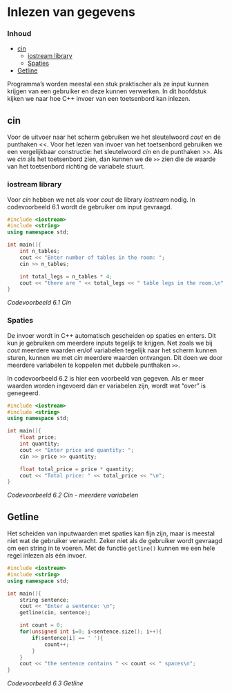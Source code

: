 # Inlezen van gegevens[](title-id) <!-- omit in toc -->

### Inhoud[](toc-id) <!-- omit in toc -->
- [cin](#cin)
  - [iostream library](#iostream-library)
  - [Spaties](#spaties)
- [Getline](#getline)


Programma’s worden meestal een stuk praktischer als ze input kunnen krijgen van een
gebruiker en deze kunnen verwerken. In dit hoofdstuk kijken we naar hoe C++ invoer
van een toetsenbord kan inlezen.

## cin
Voor de uitvoer naar het scherm gebruiken we het sleutelwoord *cout* en de punthaken
<<. Voor het lezen van invoer van het toetsenbord gebruiken we een vergelijkbaar
constructie: het sleutelwoord *cin* en de punthaken >>. Als we *cin* als het toetsenbord zien, dan kunnen we de `>>` zien die de waarde van het toetsenbord richting de variabele stuurt.

### iostream library
Voor *cin* hebben we net als
voor *cout* de library *iostream* nodig. In codevoorbeeld 6.1 wordt de gebruiker om
input gevraagd.

```c++
#include <iostream>
#include <string>
using namespace std;

int main(){
    int n_tables;
    cout << "Enter number of tables in the room: ";
    cin >> n_tables;

    int total_legs = n_tables * 4;
    cout << "there are " << total_legs << " table legs in the room.\n";
}
```
*Codevoorbeeld 6.1 Cin*

### Spaties
De invoer wordt in C++ automatisch gescheiden op spaties en enters. Dit kun je
gebruiken om meerdere inputs tegelijk te krijgen. Net zoals we bij *cout* meerdere
waarden en/of variabelen tegelijk naar het scherm kunnen sturen, kunnen we met *cin*
meerdere waarden ontvangen. Dit doen we door meerdere variabelen te koppelen met
dubbele punthaken `>>`. 

In codevoorbeeld 6.2 is hier een voorbeeld van gegeven. Als er meer waarden worden ingevoerd dan er variabelen zijn, wordt wat “over” is
genegeerd.

```c++
#include <iostream>
#include <string>
using namespace std;

int main(){
    float price;
    int quantity;
    cout << "Enter price and quantity: ";
    cin >> price >> quantity;

    float total_price = price * quantity;
    cout << "Total price: " << total_price << "\n";
}
```
*Codevoorbeeld 6.2 Cin - meerdere variabelen*

## Getline
Het scheiden van inputwaarden met spaties kan fijn zijn, maar is meestal niet wat de
gebruiker verwacht. Zeker niet als de gebruiker wordt gevraagd om een string in te
voeren. Met de functie `getline()` kunnen we een hele regel inlezen als één invoer.

```c++
#include <iostream>
#include <string>
using namespace std;

int main(){
    string sentence;
    cout << "Enter a sentence: \n";
    getline(cin, sentence);

    int count = 0;
    for(unsigned int i=0; i<sentence.size(); i++){
        if(sentence[i] == ' '){
            count++;
        }
    }
    cout << "the sentence contains " << count << " spaces\n";
}
```
*Codevoorbeeld 6.3 Getline* 